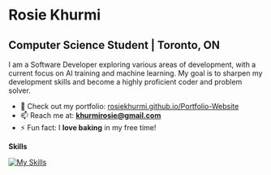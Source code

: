 
# Rosie Khurmi

## Computer Science Student | Toronto, ON

I am a Software Developer exploring various areas of development, with a current focus on AI training and machine learning.
My goal is to sharpen my development skills and become a highly proficient coder and problem solver.
  
- 💼 Check out my portfolio: [rosiekhurmi.github.io/Portfolio-Website](https://rosiekhurmi.github.io/Portfolio-Website/)  
- 📫 Reach me at: **khurmirosie@gmail.com**  
- ⚡ Fun fact: I **love baking** in my free time!

**Skills**

[![My Skills](https://skillicons.dev/icons?i=c,cpp,csharp,css,express,figma,flask,gcp,git,html,ionic,java,javascript,jest,linux,mongodb,mysql,pandas,postgresql,python,pytorch,react,sass,sklearn,seaborn,tensorflow,ts,unity)](https://skillicons.dev)


